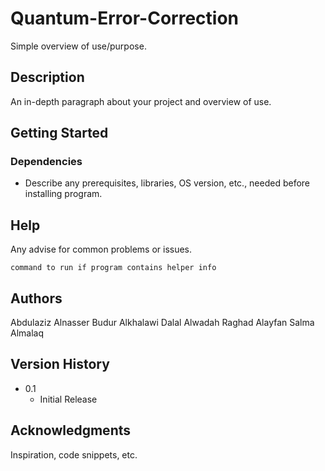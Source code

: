# Quantum-Error-Correction

Simple overview of use/purpose.

## Description

An in-depth paragraph about your project and overview of use.

## Getting Started

### Dependencies

* Describe any prerequisites, libraries, OS version, etc., needed before installing program.


## Help

Any advise for common problems or issues.
```
command to run if program contains helper info
```

## Authors

Abdulaziz Alnasser
Budur Alkhalawi
Dalal Alwadah
Raghad Alayfan
Salma Almalaq


## Version History

* 0.1
    * Initial Release



## Acknowledgments

Inspiration, code snippets, etc.
